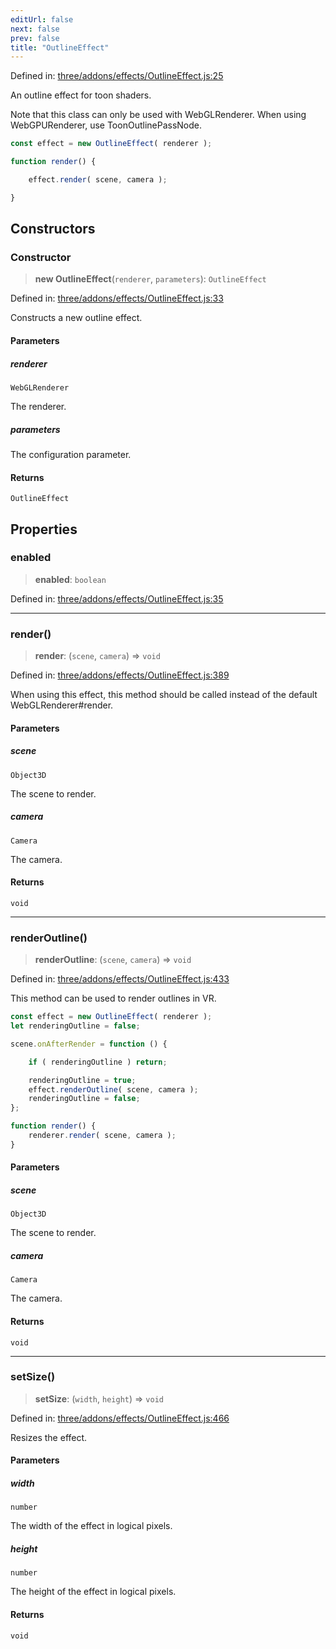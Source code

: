 ```yaml
---
editUrl: false
next: false
prev: false
title: "OutlineEffect"
---
```


Defined in: [three/addons/effects/OutlineEffect.js:25](https://github.com/DefinitelyMaybe/three-i18n/blob/fa57b79433d1c349ffb23a78727299c8d4190136/three/addons/effects/OutlineEffect.js#L25)

An outline effect for toon shaders.

Note that this class can only be used with WebGLRenderer.
When using WebGPURenderer, use ToonOutlinePassNode.

```js
const effect = new OutlineEffect( renderer );

function render() {

	effect.render( scene, camera );

}
```

## Constructors

### Constructor

> **new OutlineEffect**(`renderer`, `parameters`): `OutlineEffect`

Defined in: [three/addons/effects/OutlineEffect.js:33](https://github.com/DefinitelyMaybe/three-i18n/blob/fa57b79433d1c349ffb23a78727299c8d4190136/three/addons/effects/OutlineEffect.js#L33)

Constructs a new outline effect.

#### Parameters

##### renderer

`WebGLRenderer`

The renderer.

##### parameters

The configuration parameter.

#### Returns

`OutlineEffect`

## Properties

### enabled

> **enabled**: `boolean`

Defined in: [three/addons/effects/OutlineEffect.js:35](https://github.com/DefinitelyMaybe/three-i18n/blob/fa57b79433d1c349ffb23a78727299c8d4190136/three/addons/effects/OutlineEffect.js#L35)

***

### render()

> **render**: (`scene`, `camera`) => `void`

Defined in: [three/addons/effects/OutlineEffect.js:389](https://github.com/DefinitelyMaybe/three-i18n/blob/fa57b79433d1c349ffb23a78727299c8d4190136/three/addons/effects/OutlineEffect.js#L389)

When using this effect, this method should be called instead of the
default WebGLRenderer#render.

#### Parameters

##### scene

`Object3D`

The scene to render.

##### camera

`Camera`

The camera.

#### Returns

`void`

***

### renderOutline()

> **renderOutline**: (`scene`, `camera`) => `void`

Defined in: [three/addons/effects/OutlineEffect.js:433](https://github.com/DefinitelyMaybe/three-i18n/blob/fa57b79433d1c349ffb23a78727299c8d4190136/three/addons/effects/OutlineEffect.js#L433)

This method can be used to render outlines in VR.

```js
const effect = new OutlineEffect( renderer );
let renderingOutline = false;

scene.onAfterRender = function () {

	if ( renderingOutline ) return;

	renderingOutline = true;
	effect.renderOutline( scene, camera );
	renderingOutline = false;
};

function render() {
	renderer.render( scene, camera );
}
```

#### Parameters

##### scene

`Object3D`

The scene to render.

##### camera

`Camera`

The camera.

#### Returns

`void`

***

### setSize()

> **setSize**: (`width`, `height`) => `void`

Defined in: [three/addons/effects/OutlineEffect.js:466](https://github.com/DefinitelyMaybe/three-i18n/blob/fa57b79433d1c349ffb23a78727299c8d4190136/three/addons/effects/OutlineEffect.js#L466)

Resizes the effect.

#### Parameters

##### width

`number`

The width of the effect in logical pixels.

##### height

`number`

The height of the effect in logical pixels.

#### Returns

`void`
